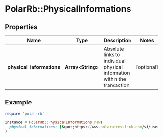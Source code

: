 # PolarRb::PhysicalInformations

## Properties

| Name | Type | Description | Notes |
| ---- | ---- | ----------- | ----- |
| **physical_informations** | **Array&lt;String&gt;** | Absolute links to individual physical information within the transaction | [optional] |

## Example

```ruby
require 'polar-rb'

instance = PolarRb::PhysicalInformations.new(
  physical_informations: [&quot;https://www.polaraccesslink.com/v3/users/12/physical-information-transactions/12/physical-informations/56&quot;,&quot;https://www.polaraccesslink.com/v3/users/12/physical-information-transactions/12/physical-informations/120&quot;]
)
```

